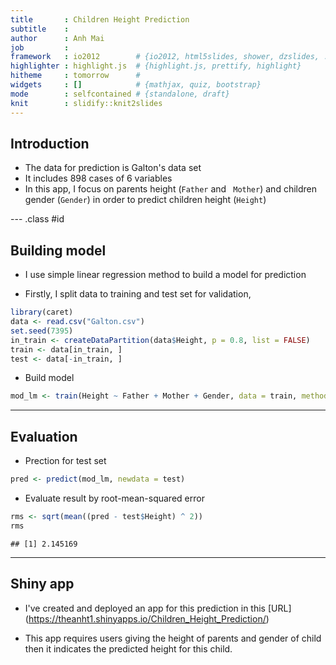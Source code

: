 ```yaml
---
title       : Children Height Prediction
subtitle    : 
author      : Anh Mai
job         : 
framework   : io2012        # {io2012, html5slides, shower, dzslides, ...}
highlighter : highlight.js  # {highlight.js, prettify, highlight}
hitheme     : tomorrow      # 
widgets     : []            # {mathjax, quiz, bootstrap}
mode        : selfcontained # {standalone, draft}
knit        : slidify::knit2slides
---
```


## Introduction

* The data for prediction is Galton's data set
* It includes 898 cases of 6 variables
* In this app, I focus on parents height (`Father` and ` Mother`) and children gender (`Gender`) in order to predict children height (`Height`)

--- .class #id 

## Building model

* I use simple linear regression method to build a model for prediction

* Firstly, I split data to training and test set for validation,


```r
library(caret)
data <- read.csv("Galton.csv")
set.seed(7395)
in_train <- createDataPartition(data$Height, p = 0.8, list = FALSE)
train <- data[in_train, ]
test <- data[-in_train, ]
```

* Build model

```r
mod_lm <- train(Height ~ Father + Mother + Gender, data = train, method = "lm")
```

---

## Evaluation

* Prection for test set

```r
pred <- predict(mod_lm, newdata = test)
```

* Evaluate result by root-mean-squared error

```r
rms <- sqrt(mean((pred - test$Height) ^ 2))
rms
```

```
## [1] 2.145169
```

---

## Shiny app

* I've created and deployed an app for this prediction in this [URL] (https://theanht1.shinyapps.io/Children_Height_Prediction/)

* This app requires users giving the height of parents and gender of child then it indicates the predicted height for this child.
